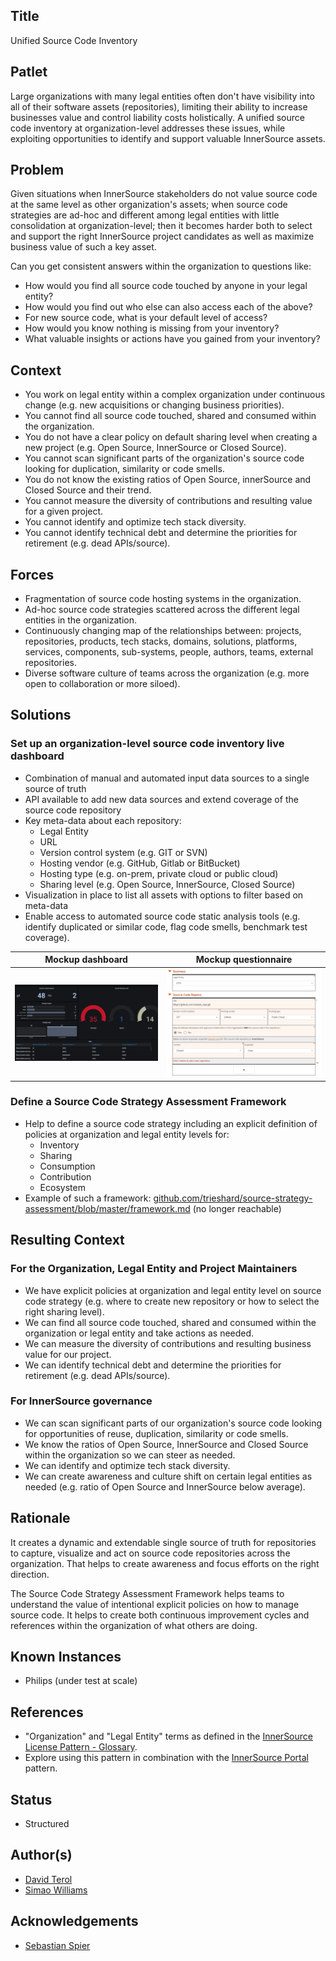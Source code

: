 ## Title

Unified Source Code Inventory

## Patlet

Large organizations with many legal entities often don't have visibility into all of their software assets (repositories), limiting their ability to increase businesses value and control liability costs holistically.
A unified source code inventory at organization-level addresses these issues, while exploiting opportunities to identify and support valuable InnerSource assets.

## Problem

Given situations when InnerSource stakeholders do not value source code at the same level as other organization's assets; when source code strategies are ad-hoc and different among legal entities with little consolidation at organization-level; then it becomes harder both to select and support the right InnerSource project candidates as well as maximize business value of such a key asset.

Can you get consistent answers within the organization to questions like:

* How would you find all source code touched by anyone in your legal entity?
* How would you find out who else can also access each of the above?
* For new source code, what is your default level of access?
* How would you know nothing is missing from your inventory?
* What valuable insights or actions have you gained from your inventory?

## Context

* You work on legal entity within a complex organization under continuous change (e.g. new acquisitions or changing business priorities).
* You cannot find all source code touched, shared and consumed within the organization.
* You do not have a clear policy on default sharing level when creating a new project (e.g. Open Source, InnerSource or Closed Source).
* You cannot scan significant parts of the organization's source code looking for duplication, similarity or code smells.
* You do not know the existing ratios of Open Source, innerSource and Closed Source and their trend.
* You cannot measure the diversity of contributions and resulting value for a given project.
* You cannot identify and optimize tech stack diversity.
* You cannot identify technical debt and determine the priorities for retirement (e.g. dead APIs/source).

## Forces

* Fragmentation of source code hosting systems in the organization.
* Ad-hoc source code strategies scattered across the different legal entities in the organization.
* Continuously changing map of the relationships between: projects, repositories, products, tech stacks, domains, solutions, platforms, services, components, sub-systems, people, authors, teams, external repositories.
* Diverse software culture of teams across the organization (e.g. more open to collaboration or more siloed).

## Solutions

### Set up an organization-level source code inventory live dashboard

* Combination of manual and automated input data sources to a single source of truth
* API available to add new data sources and extend coverage of the source code repository
* Key meta-data about each repository:
  * Legal Entity
  * URL
  * Version control system (e.g. GIT or SVN)
  * Hosting vendor (e.g. GitHub, Gitlab or BitBucket)
  * Hosting type (e.g. on-prem, private cloud or public cloud)
  * Sharing level (e.g. Open Source, InnerSource, Closed Source)
* Visualization in place to list all assets with options to filter based on meta-data
* Enable access to automated source code static analysis tools (e.g. identify duplicated or similar code, flag code smells, benchmark test coverage).

Mockup dashboard             |  Mockup questionnaire
:-------------------------:|:-------------------------:
![Mockup dashboard](../../assets/img/source-code-inventory/source-code-inventory-mockup-dashboard.png)  |  ![Mockup questionnaire](../../assets/img/source-code-inventory/source-code-inventory-mockup-questionnaire.png)

### Define a Source Code Strategy Assessment Framework

* Help to define a source code strategy including an explicit definition of policies at organization and legal entity levels for:
  * Inventory
  * Sharing
  * Consumption
  * Contribution
  * Ecosystem
* Example of such a framework: [github.com/trieshard/source-strategy-assessment/blob/master/framework.md](https://github.com/trieshard/source-strategy-assessment/blob/master/framework.md) (no longer reachable)

## Resulting Context

### For the Organization, Legal Entity and Project Maintainers

* We have explicit policies at organization and legal entity level on source code strategy (e.g. where to create new repository or how to select the right sharing level).
* We can find all source code touched, shared and consumed within the organization or legal entity and take actions as needed.
* We can measure the diversity of contributions and resulting business value for our project.
* We can identify technical debt and determine the priorities for retirement (e.g. dead APIs/source).

### For InnerSource governance

* We can scan significant parts of our organization's source code looking for opportunities of reuse, duplication, similarity or code smells.
* We know the ratios of Open Source, InnerSource and Closed Source within the organization so we can steer as needed.
* We can identify and optimize tech stack diversity.
* We can create awareness and culture shift on certain legal entities as needed (e.g. ratio of Open Source and InnerSource below average).

## Rationale

It creates a dynamic and extendable single source of truth for repositories to capture, visualize and act on source code repositories across the organization. That helps to create awareness and focus efforts on the right direction.

The Source Code Strategy Assessment Framework helps teams to understand the value of intentional explicit policies on how to manage source code. It helps to create both continuous improvement cycles and references within the organization of what others are doing.

## Known Instances

* Philips (under test at scale)

## References

* "Organization" and "Legal Entity" terms as defined in the [InnerSource License Pattern - Glossary](../2-structured/innersource-license.md#glossary).
* Explore using this pattern in combination with the [InnerSource Portal](../2-structured/innersource-portal.md) pattern.

## Status

* Structured

## Author(s)

* [David Terol](https://github.com/dterol23)
* [Simao Williams](mailto:me@simaos.net)

## Acknowledgements

* [Sebastian Spier](https://github.com/spier)
